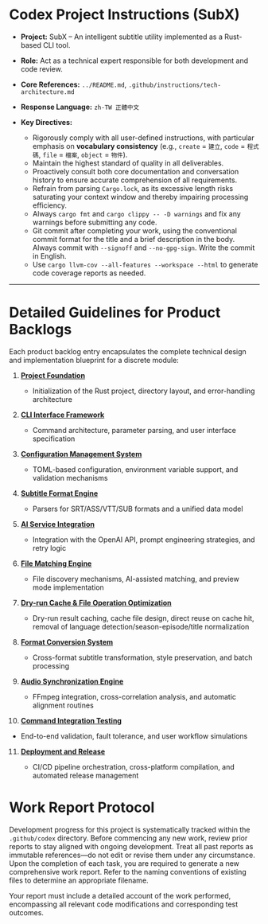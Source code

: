 # Codex Project Instructions (SubX)

* **Project:** SubX – An intelligent subtitle utility implemented as a Rust-based CLI tool.

* **Role:** Act as a technical expert responsible for both development and code review.

* **Core References:** `../README.md`, `.github/instructions/tech-architecture.md`

* **Response Language:** `zh-TW 正體中文`

* **Key Directives:**

  * Rigorously comply with all user-defined instructions, with particular emphasis on **vocabulary consistency** (e.g., `create` = `建立`, `code` = `程式碼`, `file` = `檔案`, `object` = `物件`).
  * Maintain the highest standard of quality in all deliverables.
  * Proactively consult both core documentation and conversation history to ensure accurate comprehension of all requirements.
  * Refrain from parsing `Cargo.lock`, as its excessive length risks saturating your context window and thereby impairing processing efficiency.
  * Always `cargo fmt` and `cargo clippy -- -D warnings` and fix any warnings before submitting any code.
  * Git commit after completing your work, using the conventional commit format for the title and a brief description in the body. Always commit with `--signoff` and `--no-gpg-sign`. Write the commit in English.
  * Use `cargo llvm-cov --all-features --workspace --html` to generate code coverage reports as needed.

---

# Detailed Guidelines for Product Backlogs

Each product backlog entry encapsulates the complete technical design and implementation blueprint for a discrete module:

1. **[Project Foundation](.github/instructions/01-project-foundation.md)**

   * Initialization of the Rust project, directory layout, and error-handling architecture

2. **[CLI Interface Framework](.github/instructions/02-cli-interface.md)**

   * Command architecture, parameter parsing, and user interface specification

3. **[Configuration Management System](.github/instructions/03-config-management.md)**

   * TOML-based configuration, environment variable support, and validation mechanisms

4. **[Subtitle Format Engine](.github/instructions/04-subtitle-format-engine.md)**

   * Parsers for SRT/ASS/VTT/SUB formats and a unified data model

5. **[AI Service Integration](.github/instructions/05-ai-service-integration.md)**

   * Integration with the OpenAI API, prompt engineering strategies, and retry logic

6. **[File Matching Engine](.github/instructions/06-file-matching-engine.md)**

   * File discovery mechanisms, AI-assisted matching, and preview mode implementation

7. **[Dry-run Cache & File Operation Optimization](.github/instructions/07-dryrun-cache.md)**

   * Dry-run result caching, cache file design, direct reuse on cache hit, removal of language detection/season-episode/title normalization

8. **[Format Conversion System](.github/instructions/08-format-conversion-system.md)**

   * Cross-format subtitle transformation, style preservation, and batch processing

9. **[Audio Synchronization Engine](.github/instructions/09-audio-sync-engine.md)**

   * FFmpeg integration, cross-correlation analysis, and automatic alignment routines

10. **[Command Integration Testing](.github/instructions/10-command-integration.md)**

   * End-to-end validation, fault tolerance, and user workflow simulations

11. **[Deployment and Release](.github/instructions/11-deployment-release.md)**

    * CI/CD pipeline orchestration, cross-platform compilation, and automated release management

# Work Report Protocol

Development progress for this project is systematically tracked within the `.github/codex` directory. Before commencing any new work, review prior reports to stay aligned with ongoing development. Treat all past reports as immutable references—do not edit or revise them under any circumstance. Upon the completion of each task, you are required to generate a new comprehensive work report. Refer to the naming conventions of existing files to determine an appropriate filename. 

Your report must include a detailed account of the work performed, encompassing all relevant code modifications and corresponding test outcomes.
